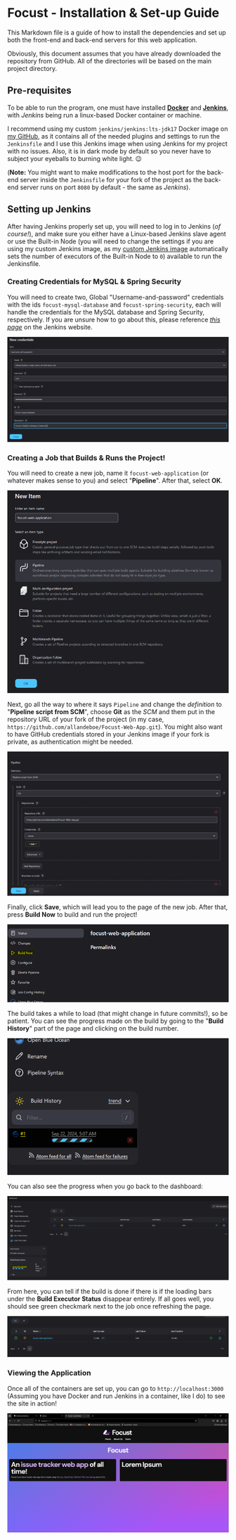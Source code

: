 # Focust - Installation & Set-up Guide
This Markdown file is a guide of how to install the dependencies and set up both the front-end and back-end servers for this web application.

Obviously, this document assumes that you have already downloaded the repository from GitHub. All of the directories will be based on the main project directory.

## Pre-requisites
To be able to run the program, one must have installed [**Docker**]() and [**Jenkins**](https://www.jenkins.io/), with *Jenkins* being run a linux-based Docker container or machine. 

I recommend using my custom `jenkins/jenkins:lts-jdk17` Docker image on [my GitHub](https://github.com/allandeboe/jenkins-jdk17), as it contains all of the needed plugins and settings to run the `Jenkinsfile` and I use this Jenkins image when using Jenkins for my project with no issues. Also, it is in dark mode by default so you never have to subject your eyeballs to burning white light. 😉

(**Note:** You might want to make modifications to the host port for the back-end server inside the `Jenkinsfile` for your fork of the project as the back-end server runs on port `8080` by default - the same as *Jenkins*).

## Setting up Jenkins
After having Jenkins properly set up, you will need to log in to Jenkins (*of course!*), and make sure you either have a Linux-based Jenkins slave agent or use the Built-in Node (you will need to change the settings if you are using my custom Jenkins image, as my [custom Jenkins image](https://github.com/allandeboe/jenkins-jdk17) automatically sets the number of executors of the Built-in Node to `0`) available to run the Jenkinsfile.

### Creating Credentials for MySQL & Spring Security
You will need to create two, Global "Username-and-password" credentials with the ids `focust-mysql-database` and `focust-spring-security`, each will handle the credentials for the MySQL database and Spring Security, respectively. If you are unsure how to go about this, please reference [*this page*](https://www.jenkins.io/doc/book/using/using-credentials/) on the Jenkins website.

![Example Credentials Page](./references/jenkins-creating-credentials-example.png)

### Creating a Job that Builds & Runs the Project!
You will need to create a new job, name it `focust-web-application` (or whatever makes sense to you) and select "**Pipeline**". After that, select **OK**.

![Image showcasing the first page when creating a new job, which consists of creating a title for the job as well as selecting job type.](./references/jenkins-creating-new-job-part-1.png)

Next, go all the way to where it says `Pipeline` and change the *definition* to "**Pipeline script from SCM**", choose **Git** as the *SCM* and them put in the repository URL of your fork of the project (in my case, `https://github.com/allandeboe/Focust-Web-App.git`). You might also want to have GitHub credentials stored in your Jenkins image if your fork is private, as authentication might be needed.

![Image showcasing the 'Pipeline' section and what needs to be filled out.](./references/jenkins-creating-new-job-part-2.png)

Finally, click **Save**, which will lead you to the page of the new job. After that, press **Build Now** to build and run the project! 

![Image the page of the job, with "Build Now" being highlighted in yellow](./references/jenkins-building-application.png)

The build takes a while to load (that might change in future commits!), so be patient. You can see the progress made on the build by going to the "**Build History**" part of the page and clicking on the build number.

![Image of the "Build History" section, with the text "#1" being highlighted in yellow](./references/jenkins-build-history.png)

You can also see the progress when you go back to the dashboard:

![Image of the Jenkins Dashboard, with Jenkins building the application](./references/jenkins-dashboard.png)

From here, you can tell if the build is done if there is if the loading bars under the **Build Executor Status** disappear entirely. If all goes well, you should see green checkmark next to the job once refreshing the page.

![Image of the dashboard with the successful build of the project, marked with a green checkmark](./references/jenkins-dashboard-successful-build.png)

### Viewing the Application
Once all of the containers are set up, you can go to `http://localhost:3000` (Assuming you have Docker and run Jenkins in a container, like I do) to see the site in action!

![View of the Focust website at http://localhost:3000](./references/localhost-3000-view.png)